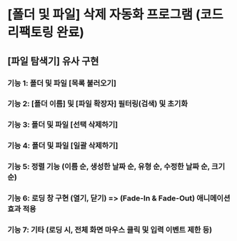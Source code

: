 # [폴더 및 파일] 삭제 자동화 프로그램 (코드 리팩토링 완료)

## [파일 탐색기] 유사 구현

### 기능 1: 폴더 및 파일 [목록 불러오기]
### 기능 2: [폴더 이름] 및 [파일 확장자] 필터링(검색) 및 초기화
### 기능 3: 폴더 및 파일 [선택 삭제하기]
### 기능 4: 폴더 및 파일 [일괄 삭제하기]
### 기능 5: 정렬 기능 (이름 순, 생성한 날짜 순, 유형 순, 수정한 날짜 순, 크기 순)
### 기능 6: 로딩 창 구현 (열기, 닫기) => (Fade-In & Fade-Out) 애니메이션 효과 적용
### 기능 7: 기타 (로딩 시, 전체 화면 마우스 클릭 및 입력 이벤트 제한 등)
